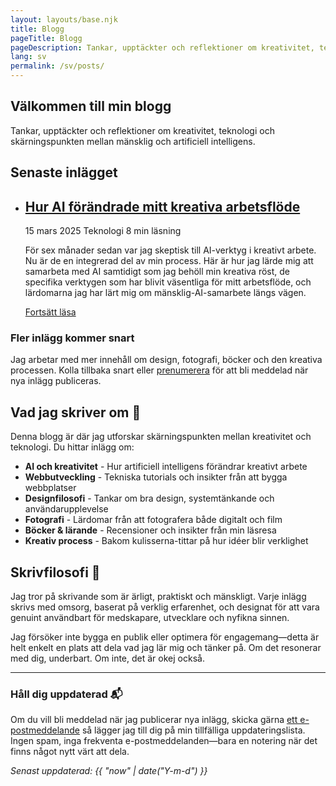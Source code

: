 ```yaml
---
layout: layouts/base.njk
title: Blogg
pageTitle: Blogg
pageDescription: Tankar, upptäckter och reflektioner om kreativitet, teknologi och liv
lang: sv
permalink: /sv/posts/
---
```


<div class="blog-intro">
    <h2>Välkommen till min blogg</h2>
    <p>Tankar, upptäckter och reflektioner om kreativitet, teknologi och skärningspunkten mellan mänsklig och artificiell intelligens.</p>
</div>

## Senaste inlägget

<ul class="blog-post-list">
    <li class="blog-post-item">
        <div class="post-header">
            <h2 class="blog-post-title">
                <a href="/sv/posts/ai-creative-workflow/">Hur AI förändrade mitt kreativa arbetsflöde</a>
            </h2>
            <div class="blog-post-meta">
                <time datetime="2025-03-15">15 mars 2025</time>
                <span class="post-category category-tech">Teknologi</span>
                <span>8 min läsning</span>
            </div>
        </div>
        <p class="blog-post-excerpt">
            För sex månader sedan var jag skeptisk till AI-verktyg i kreativt arbete. Nu är de en integrerad del av min process. Här är hur jag lärde mig att samarbeta med AI samtidigt som jag behöll min kreativa röst, de specifika verktygen som har blivit väsentliga för mitt arbetsflöde, och lärdomarna jag har lärt mig om mänsklig-AI-samarbete längs vägen.
        </p>
        <a href="/sv/posts/ai-creative-workflow/" class="blog-read-more">Fortsätt läsa</a>
    </li>
</ul>

<div class="coming-soon">
    <h3>Fler inlägg kommer snart</h3>
    <p>Jag arbetar med mer innehåll om design, fotografi, böcker och den kreativa processen. Kolla tillbaka snart eller <a href="mailto:hello@alleksy.com">prenumerera</a> för att bli meddelad när nya inlägg publiceras.</p>
</div>

## Vad jag skriver om 📝

Denna blogg är där jag utforskar skärningspunkten mellan kreativitet och teknologi. Du hittar inlägg om:

- **AI och kreativitet** - Hur artificiell intelligens förändrar kreativt arbete
- **Webbutveckling** - Tekniska tutorials och insikter från att bygga webbplatser
- **Designfilosofi** - Tankar om bra design, systemtänkande och användarupplevelse
- **Fotografi** - Lärdomar från att fotografera både digitalt och film
- **Böcker & lärande** - Recensioner och insikter från min läsresa
- **Kreativ process** - Bakom kulisserna-tittar på hur idéer blir verklighet

## Skrivfilosofi 💭

Jag tror på skrivande som är ärligt, praktiskt och mänskligt. Varje inlägg skrivs med omsorg, baserat på verklig erfarenhet, och designat för att vara genuint användbart för medskapare, utvecklare och nyfikna sinnen.

Jag försöker inte bygga en publik eller optimera för engagemang—detta är helt enkelt en plats att dela vad jag lär mig och tänker på. Om det resonerar med dig, underbart. Om inte, det är okej också.

---

### Håll dig uppdaterad 📬

Om du vill bli meddelad när jag publicerar nya inlägg, skicka gärna [ett e-postmeddelande](mailto:hello@alleksy.com) så lägger jag till dig på min tillfälliga uppdateringslista. Ingen spam, inga frekventa e-postmeddelanden—bara en notering när det finns något nytt värt att dela.

*Senast uppdaterad: {{ "now" | date("Y-m-d") }}* 